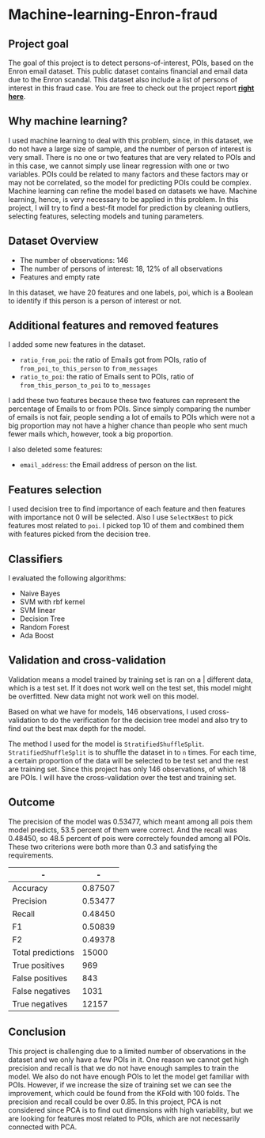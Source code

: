 # Machine-learning-Enron-fraud
## Project goal

The goal of this project is to detect persons-of-interest, POIs, based on the
Enron email dataset. This public dataset contains financial and email data
due to the Enron scandal. This dataset also include a list of persons of interest
in this fraud case. You are free to check out the project report [__right here__](https://github.com/ollkorrect/P6-machine-learning-Enron-fraud-/blob/master/Report.md).

## Why machine learning?

I used machine learning to deal with this problem, since, in this dataset, we do not have a large size of sample, and the number of person of interest is very small. There is no one or two features that are very related to POIs and in this case, we cannot simply use linear regression with one or two variables. POIs could be related to many factors and these factors may or may not be correlated, so the model for predicting POIs could be complex. Machine learning can refine the model based on datasets we have. Machine learning, hence, is very necessary to be applied in this problem. In this project, I will try to find a best-fit model for prediction by cleaning outliers, selecting features, selecting models and tuning parameters.

## Dataset Overview

* The number of observations: 146
* The number of persons of interest: 18, 12% of all observations
* Features and empty rate

In this dataset, we have 20 features and one labels, poi, which is a Boolean to
identify if this person is a person of interest or not.

## Additional features and removed features

I added some new features in the dataset.
* `ratio_from_poi`: the ratio of Emails got from POIs, ratio of `from_poi_to_this_person` to `from_messages`
* `ratio_to_poi`: the ratio of Emails sent to POIs, ratio of `from_this_person_to_poi` to `to_messages`

I add these two features because these two features can represent the percentage of Emails to or from POIs. Since simply comparing the number of emails is not fair, people sending a lot of emails to POIs which were not a big proportion may not have a higher chance than people who sent much fewer mails which, however, took a big proportion.

I also deleted some features:
* `email_address`: the Email address of person on the list.


## Features selection

I used decision tree to find importance of each feature and then features with importance not 0 will be selected.
Also I use `SelectKBest` to pick features most related to `poi`. I picked top 10 of them and combined them with features picked from the decision tree.

## Classifiers

I evaluated the following algorithms:

* Naive Bayes
* SVM with rbf kernel
* SVM linear
* Decision Tree
* Random Forest
* Ada Boost

## Validation and cross-validation

Validation means a model trained by training set is ran on a | different data, which is a test set. If it does not work well on the test set, this model might be overfitted. New data might not work well on this model.

Based on what we have for models, 146 observations, I used cross-validation to do the verification for the decision tree model and also try to find out the best max depth for the model.

The method I used for the model is `StratifiedShuffleSplit`. `StratifiedShuffleSplit` is to shuffle the dataset in to `n` times. For each time, a certain proportion of the data will be selected to be test set and the rest are training set.  Since this project has only 146 observations, of which 18 are POIs. I will have the cross-validation over the test and training set.


## Outcome

The precision of the model was 0.53477, which meant among all pois them model
predicts, 53.5 percent of them were correct. And the recall was 0.48450, so 48.5
percent of pois were correctely founded among all POIs. These two criterions were
both more than 0.3 and satisfying the requirements.

 -|-
--|--
Accuracy| 0.87507
Precision| 0.53477
Recall| 0.48450
F1| 0.50839
F2|0.49378
Total predictions| 15000
True positives|  969
False positives|  843
False negatives| 1031
True negatives| 12157


## Conclusion

This project is challenging due to a limited number of observations in the dataset and we only have a few POIs in it. One reason we cannot get high precision and recall is that we do not have enough samples to train the model. We also do not have enough POIs to let the model get familiar with POIs. However, if we increase the size of training set we can see the improvement, which could be found from the KFold with 100 folds. The precision and recall could be over 0.85. In this project, PCA is not considered since PCA is to find out dimensions with high variability, but we are looking for features most related to POIs, which are not necessarily connected with PCA.
